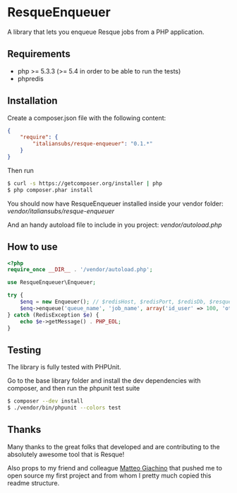 ResqueEnqueuer
==============

A library that lets you enqueue Resque jobs from a PHP application.

Requirements
------------

- php >= 5.3.3 (>= 5.4 in order to be able to run the tests)
- phpredis

Installation
------------

Create a composer.json file with the following content:

``` json
{
    "require": {
        "italiansubs/resque-enqueuer": "0.1.*"
    }
}
```

Then run

``` bash
$ curl -s https://getcomposer.org/installer | php
$ php composer.phar install
```

You should now have ResqueEnqueuer installed inside your vendor folder: *vendor/italiansubs/resque-enqueuer*

And an handy autoload file to include in you project: *vendor/autoload.php*

How to use
----------

``` php
<?php
require_once __DIR__ . '/vendor/autoload.php';

use ResqueEnqueuer\Enqueuer;

try {
    $enq = new Enqueuer(); // $redisHost, $redisPort, $redisDb, $resqueBaseKeyName
    $enq->enqueue('queue_name', 'job_name', array('id_user' => 100, 'other_param' => 'foo'));
} catch (RedisException $e) {
    echo $e->getMessage() . PHP_EOL;
}
```

Testing
-------

The library is fully tested with PHPUnit.

Go to the base library folder and install the dev dependencies with composer, and then run the phpunit test suite

``` bash
$ composer --dev install
$ ./vendor/bin/phpunit --colors test
```

Thanks
------

Many thanks to the great folks that developed and are contributing to the absolutely awesome tool that is Resque!

Also props to my friend and colleague [Matteo Giachino](https://github.com/matteosister) that pushed me to open source
my first project and from whom I pretty much copied this readme structure.
